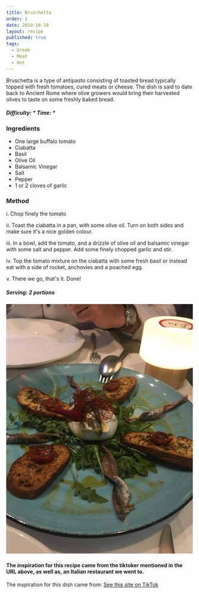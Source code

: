 ```yaml
---
title: Bruschetta
order: 1
date: 2019-10-19
layout: recipe
published: true
tags:
  - Greek
  - Meat
  - Hot
---
```

Bruschetta is a type of antipasto consisting of toasted bread typically topped with fresh tomatoes, cured meats or cheese. The dish is said to date back to Ancient Rome where olive growers would bring their harvested olives to taste on some freshly baked bread.

##### Difficulty: \* Time: \*

### Ingredients

* One large buffalo tomato
* Ciabatta
* Basil
* Olive Oil
* Balsamic Vinegar
* Salt
* Pepper
* 1 or 2 cloves of garlic

### Method

i. Chop finely the tomato

ii. Toast the ciabatta in a pan, with some olive oil. Turn on both sides and make sure it's a nice golden colour.

iii. In a bowl, add the tomato, and a drizzle of olive oil and balsamic vinegar with some salt and pepper. Add some finely chopped garlic and stir.

iv. Top the tomato mixture on the ciabatta with some fresh basil or instead eat with a side of rocket, anchovies and a poached egg. 

v. There we go, that's it. Done!

##### Serving: 2 portions

![Two slices of Bruschetta : fresh tomato mix on toasted Ciabatta](../uploads/brushetta.jpg "Bruschetta")

#### The inspiration for this recipe came from the tiktoker mentioned in the URL above, as well as, an Italian restaurant we went to.

The inspiration for this dish came from: [See this site on TikTok](https://www.tiktok.com/@eitan/video/6845019460416376070?lang=en)
